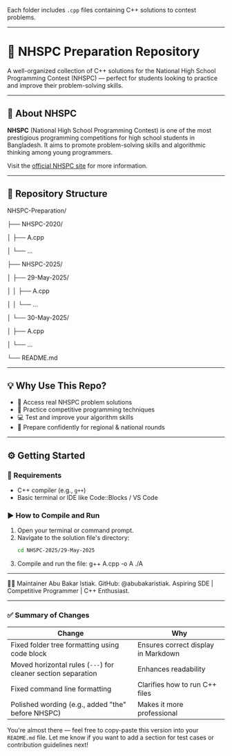 Each folder includes `.cpp` files containing C++ solutions to contest problems.

---

# 🧠 NHSPC Preparation Repository

A well-organized collection of C++ solutions for the National High School Programming Contest (NHSPC) — perfect for students looking to practice and improve their problem-solving skills.

---

## 📌 About NHSPC

**NHSPC** (National High School Programming Contest) is one of the most prestigious programming competitions for high school students in Bangladesh. It aims to promote problem-solving skills and algorithmic thinking among young programmers.

Visit the [official NHSPC site](https://nhspc.org.bd/home) for more information.

---

## 📁 Repository Structure

NHSPC-Preparation/

├── NHSPC-2020/

│   ├── A.cpp

│   └── ...

├── NHSPC-2025/

│   ├── 29-May-2025/

│   │   ├── A.cpp

│   │   └── ...

│   └── 30-May-2025/

│       ├── A.cpp

│       └── ...

└── README.md





---

## 💡 Why Use This Repo?

- 📘 Access real NHSPC problem solutions  
- 🧠 Practice competitive programming techniques  
- 💻 Test and improve your algorithm skills  
- 🎯 Prepare confidently for regional & national rounds  

---

## ⚙️ Getting Started

### 🔧 Requirements

- C++ compiler (e.g., `g++`)
- Basic terminal or IDE like Code::Blocks / VS Code

### ▶️ How to Compile and Run

1. Open your terminal or command prompt.
2. Navigate to the solution file's directory:
   ```bash
   cd NHSPC-2025/29-May-2025
3. Compile and run the file:
g++ A.cpp -o A
./A

---
👨‍💻 Maintainer
Abu Bakar Istiak.
GitHub: @abubakaristiak.
Aspiring SDE | Competitive Programmer | C++ Enthusiast.

---

### ✅ Summary of Changes

| Change | Why |
|-------|-----|
| Fixed folder tree formatting using code block | Ensures correct display in Markdown |
| Moved horizontal rules (`---`) for cleaner section separation | Enhances readability |
| Fixed command line formatting | Clarifies how to run C++ files |
| Polished wording (e.g., added "the" before NHSPC) | Makes it more professional |

You're almost there — feel free to copy-paste this version into your `README.md` file. Let me know if you want to add a section for test cases or contribution guidelines next!

